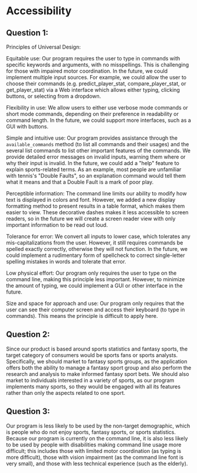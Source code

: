 # Accessibility

## Question 1:
Principles of Universal Design:

Equitable use: 
Our program requires the user to type in commands with specific keywords and 
arguments, with no misspellings. This is challenging for those with impaired 
motor coordination. In the future, we could implement multiple input sources. 
For example, we could allow the user to choose their commands 
(e.g. predict_player_stat, compare_player_stat, or get_player_stat) via a Web interface 
which allows either typing, clicking buttons, or selecting from a dropdown. 

Flexibility in use:
We allow users to either use verbose mode commands or short mode commands,
depending on their preference in readability or command length.
In the future, we could support more interfaces, such as a GUI with buttons.

Simple and intuitive use: 
Our program provides assistance through the `available_commands` method (to list all
commands and their usages) and the several list commands to list other important
features of the commands. We provide detailed error messages on invalid inputs, 
warning them where or why their input is invalid.
In the future, we could add a "help" feature to explain sports-related terms. 
As an example, most people are unfamiliar with tennis's "Double Faults", so 
an explanation command would tell them what it means and that a Double Fault is
a mark of poor play.

Perceptible information: 
The command line limits our ability to modify how text is displayed in colors
and font. However, we added a new display formatting method to present results
in a table format, which makes them easier to view. These decorative dashes 
makes it less accessible to screen readers, so in the future we will create a 
screen reader view with only important information to be read out loud.


Tolerance for error:
We convert all inputs to lower case, which tolerates any mis-capitalizations from the 
user. However, it still requires commands be spelled exactly correctly, otherwise they will not
function. In the future, we could implement a rudimentary form of spellcheck
to correct single-letter spelling mistakes in words and tolerate that error.

Low physical effort:
Our program only requires the user to type on the command line, making this
principle less important. 
However, to minimize the amount of typing, we could implement a 
GUI or other interface in the future.

Size and space for approach and use: 
Our program only requires that the user can see their computer screen 
and access their keyboard (to type in commands). This means the principle is 
difficult to apply here.


## Question 2:
Since our product is based around sports statistics and fantasy sports, 
the target category of consumers would be sports fans or sports analysts.
Specifically, we should market to fantasy sports groups, 
as the application offers both the ability to manage a fantasy sport group and 
also perform the research and analysis to make informed fantasy sport bets.
We should also market to individuals interested in a variety of sports, 
as our program implements many sports, so they would be engaged with all its 
features rather than only the aspects related to one sport.


## Question 3:
Our program is less likely to be used by the non-target demographic, which is people
who do not enjoy sports, fantasy sports, or sports statistics. Because our program 
is currently on the command line, it is also less likely to be used by people
with disabilities making command line usage more difficult; this includes 
those with limited motor coordination (as typing is more difficult), those
with vision impairment (as the command line font is very small), and those 
with less technical experience (such as the elderly).

